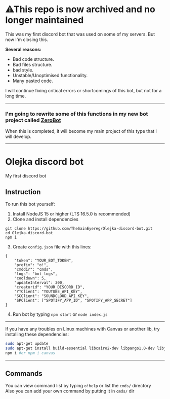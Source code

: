 # ⚠This repo is now archived and no longer maintained
This was my first discord bot that was used on some of my servers. But now I'm closing this.  

**Several reasons:**  
* Bad code structure.  
* Bad files structure.  
* bad style.
* Unstable/Unoptimised functionality.  
* Many pasted code.  

I will continue fixing critical errors or shortcomings of this bot, but not for a long time.

---

### I'm going to rewrite some of this functions in my new bot project called [ZeroBot](https://github.com/TheSainEyereg/ZeroBot-Discord)  
When this is completed, it will become my main project of this type that I will develop.

---
# Olejka discord bot
 My first discord bot

## Instruction
To run this bot yourself:
1. Install NodeJS 15 or higher (LTS 16.5.0 is recommended)
2. Clone and install dependencies
```
git clone https://github.com/TheSainEyereg/Olejka-discord-bot.git
cd Olejka-discord-bot
npm i
```
3. Create `config.json` file with this lines: 
```
{
    "token": "YOUR_BOT_TOKEN",
    "prefix": "o!",
    "cmddir": "cmds",
    "logs": "bot-logs",
    "cooldown": 5,
    "updateInterval": 300,
    "creatorid": "YOUR_DISCORD_ID",
    "YTClient": "YOUTUBE_API_KEY",
    "SCClient": "SOUNDCLOUD_API_KEY",
    "SPClient": ["SPOTIFY_APP_ID", "SPOTIFY_APP_SECRET"]
}
```
4. Run bot by typing `npm start` or `node index.js`

---
If you have any troubles on Linux machines with Canvas or another lib, try installing these dependencies:
```sh
sudo apt-get update 
sudo apt-get install build-essential libcairo2-dev libpango1.0-dev libjpeg-dev libgif-dev librsvg2-dev
npm i #or npm i canvas
```
---

## Commands
You can view command list by typing `o!help` or list the `cmds/` directory  
Also you can add your own command by putting it in `cmds/` dir
